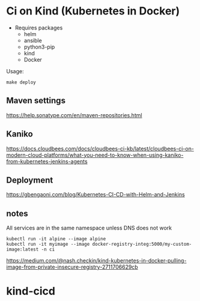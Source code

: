 # Ci on Kind (Kubernetes in Docker)

- Requires packages
  - helm
  - ansible
  - python3-pip
  - kind
  - Docker

Usage:
```
make deploy
```

## Maven settings

https://help.sonatype.com/en/maven-repositories.html

## Kaniko

https://docs.cloudbees.com/docs/cloudbees-ci-kb/latest/cloudbees-ci-on-modern-cloud-platforms/what-you-need-to-know-when-using-kaniko-from-kubernetes-jenkins-agents

## Deployment

https://gbengaoni.com/blog/Kubernetes-CI-CD-with-Helm-and-Jenkins

## notes

All services are in the same namespace unless DNS does not work

```
kubectl run -it alpine --image alpine
kubectl run -it myimage --image docker-registry-integ:5000/my-custom-image:latest -n ci
```

https://medium.com/@nash.checkin/kind-kubernetes-in-docker-pulling-image-from-private-insecure-registry-2711706629cb
# kind-cicd
